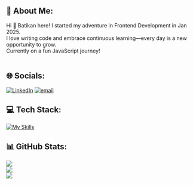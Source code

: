 ## 💫 About Me:
Hi 👋 Batikan here!  I started my adventure in Frontend Development in Jan 2025. <br>I love writing code and embrace continuous learning—every day is a new opportunity to grow.<br>Currently on a fun JavaScript journey!<br><br>


## 🌐 Socials:
[![LinkedIn](https://img.shields.io/badge/LinkedIn-%230077B5.svg?logo=linkedin&logoColor=white)](https://linkedin.com/in/batikan-sevil-33b99b133) [![email](https://img.shields.io/badge/Email-D14836?logo=gmail&logoColor=white)](mailto:nbatikansevil@gmail.com) 

## 💻 Tech Stack:
[![My Skills](https://skillicons.dev/icons?i=js,html,css,tailwind)](https://skillicons.dev)

## 📊 GitHub Stats:
![](https://github-readme-stats.vercel.app/api?username=batibatii&theme=dark&hide_border=true&include_all_commits=false&count_private=false)<br/>
![](https://nirzak-streak-stats.vercel.app/?user=batibatii&theme=dark&hide_border=true)<br/>
![](https://github-readme-stats.vercel.app/api/top-langs/?username=batibatii&theme=dark&hide_border=true&include_all_commits=false&count_private=false&layout=compact)

